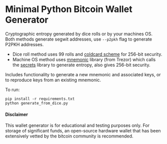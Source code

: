 # Minimal Python Bitcoin Wallet Generator

Cryptographic entropy generated by dice rolls or by your machines OS. Both methods generate segwit addresses, use `--p2pkh` flag to generate P2PKH addresses.

- Dice roll method uses 99 rolls and [coldcard scheme](https://coldcard.com/docs/verifying-dice-roll-math/) for 256-bit security.
- Machine OS method uses [mnemonic](https://pypi.org/project/mnemonic/) library (from Trezor) which calls the [secrets](https://docs.python.org/3/library/secrets.html) library to generate entropy, also gives 256-bit security.

Includes functionality to generate a new mnemonic and associated keys, or to reproduce keys from an existing mnemonic.

To run:
```
pip install -r requirements.txt
python generate_from_dice.py
```


#### Disclaimer
This wallet generator is for educational and testing purposes only. For storage of significant funds, an open-source hardware wallet that has been extensively vetted by the bitcoin community is recommended.
